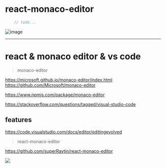 # react-monaco-editor


```jsx
    // todo...
```

![image](https://user-images.githubusercontent.com/18028768/53851282-39c30700-3ff9-11e9-89af-c6ab88755e06.png)


***

# react & monaco editor & vs code

> monaco-editor

https://microsoft.github.io/monaco-editor/index.html
https://github.com/Microsoft/monaco-editor

https://www.npmjs.com/package/monaco-editor

https://stackoverflow.com/questions/tagged/visual-studio-code

##  features 

https://code.visualstudio.com/docs/editor/editingevolved

> react-monaco-editor

https://github.com/superRaytin/react-monaco-editor

![](https://img2018.cnblogs.com/blog/740516/201903/740516-20190306101819884-409335987.png)
